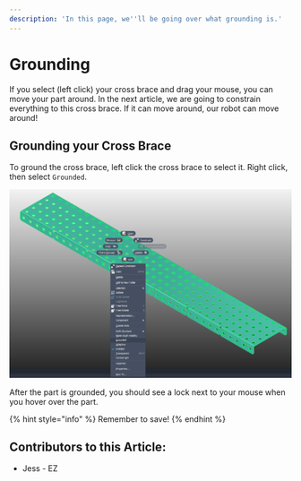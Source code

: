 ```yaml
---
description: 'In this page, we''ll be going over what grounding is.'
---
```


# Grounding

If you select \(left click\) your cross brace and drag your mouse, you can move your part around.  In the next article, we are going to constrain everything to this cross brace.  If it can move around, our robot can move around! 

## Grounding your Cross Brace

To ground the cross brace, left click the cross brace to select it.  Right click, then select `Grounded`.

![Right Click Menu](../../../.gitbook/assets/image%20%28202%29.png)

After the part is grounded, you should see a lock next to your mouse when you hover over the part. 

{% hint style="info" %}
Remember to save!
{% endhint %}



## Contributors to this Article:

* Jess - EZ

